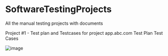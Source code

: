 # SoftwareTestingProjects
All the manual testing projects with documents



Project #1 - Test plan and Testcases for project app.abc.com
Test Plan
Test Cases

![image](https://github.com/user-attachments/assets/839639ec-8a43-4b79-9476-a358759b9e56)
